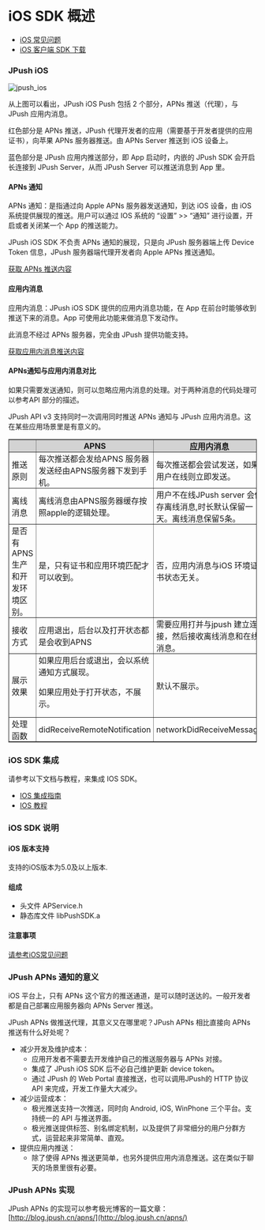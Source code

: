 # iOS SDK 概述

+ [iOS 常见问题](../../guideline/faq/#ios)
+ [iOS 客户端 SDK 下载](../../resources/#ios-sdk)
### JPush iOS

![jpush_ios](../image/jpush_ios.png)

从上图可以看出，JPush iOS Push 包括 2 个部分，APNs 推送（代理），与 JPush 应用内消息。

红色部分是 APNs 推送，JPush 代理开发者的应用（需要基于开发者提供的应用证书），向苹果 APNs 服务器推送。由 APNs Server 推送到 iOS 设备上。

蓝色部分是 JPush 应用内推送部分，即 App 启动时，内嵌的 JPush SDK 会开启长连接到 JPush Server，从而 JPush Server 可以推送消息到 App 里。

#### APNs 通知

APNs 通知：是指通过向 Apple APNs 服务器发送通知，到达 iOS 设备，由 iOS 系统提供展现的推送。用户可以通过 IOS 系统的 “设置” >> “通知” 进行设置，开启或者关闭某一个 App 的推送能力。

JPush iOS SDK 不负责 APNs 通知的展现，只是向 JPush 服务器端上传 Device Token 信息，JPush 服务器端代理开发者向 Apple APNs 推送通知。

[获取 APNs 推送内容](../ios_api/#apns)

#### 应用内消息

应用内消息：JPush iOS SDK 提供的应用内消息功能，在 App 在前台时能够收到推送下来的消息。App 可使用此功能来做消息下发动作。

此消息不经过 APNs 服务器，完全由 JPush 提供功能支持。

[获取应用内消息推送内容](../ios_api/#_19)

#### APNs通知与应用内消息对比

如果只需要发送通知，则可以忽略应用内消息的处理。对于两种消息的代码处理可以参考API 部分的描述。

JPush API v3 支持同时一次调用同时推送 APNs 通知与 JPush 应用内消息。这在某些应用场景里是有意义的。


<div class="table-d" align="center" >
  <table border="1" width = "100%">
    <tr  bgcolor="#D3D3D3" >
      <th style="padding: 0 5px;" ></th>
      <th style="padding: 0 5px;" >APNS</th>
      <th style="padding: 0 5px;" >应用内消息</th>
    </tr>
    <tr >
      <td style="padding: 0 5px;">推送原则</td>
      <td style="padding: 0 5px;">每次推送都会发给APNS 服务器发送经由APNS服务器下发到手机。</td>
      <td style="padding: 0 5px;">每次推送都会尝试发送，如果用户在线则立即发送。</td>
    </tr>
    <tr >
      <td style="padding: 0 5px;">离线消息</td>
      <td style="padding: 0 5px;">离线消息由APNS服务器缓存按照apple的逻辑处理。</td>
      <td style="padding: 0 5px;">用户不在线JPush server 会保存离线消息,时长默认保留一天。离线消息保留5条。</td>
    </tr>
    <tr >
      <td style="padding: 0 5px;">是否有APNS生产和开发环境区别。</td>
      <td style="padding: 0 5px;">是，只有证书和应用环境匹配才可以收到。</td>
      <td style="padding: 0 5px;">否，应用内消息与iOS 环境证书状态无关。</td>
    </tr>
    <tr >
      <td style="padding: 0 5px;">接收方式</td>
      <td style="padding: 0 5px;">应用退出，后台以及打开状态都是会收到APNS</td>
      <td style="padding: 0 5px;">需要应用打并与jpush 建立连接，然后接收离线消息和在线消息。</td>
    </tr>
    <tr >
      <td style="padding: 0 5px;">展示效果</td>
      <td style="padding: 0 5px;">如果应用后台或退出，会以系统通知方式展现。<p>如果应用处于打开状态，不展示。</td>
      <td style="padding: 0 5px;">默认不展示。</td>
    </tr>
    <tr >
      <td style="padding: 0 5px;">处理函数</td>
      <td style="padding: 0 5px;">didReceiveRemoteNotification</td>
      <td style="padding: 0 5px;">networkDidReceiveMessage</td>
    </tr>
  </table>
</div>




### iOS SDK 集成

请参考以下文档与教程，来集成 IOS SDK。

+ [IOS 集成指南](../../guideline/ios_guide)
+ [IOS 教程](../ios_tutorials)



### iOS SDK 说明

#### iOS 版本支持

支持的iOS版本为5.0及以上版本.

#### 组成

+ 头文件 APService.h
+ 静态库文件 libPushSDK.a

#### 注意事项
[请参考iOS常见问题](../../guideline/faq/#ios)

### JPush APNs 通知的意义

iOS 平台上，只有 APNs 这个官方的推送通道，是可以随时送达的。一般开发者都是自己部署应用服务器向 APNs Server 推送。

JPush APNs 做推送代理，其意义又在哪里呢？JPush APNs 相比直接向 APNs 推送有什么好处呢？

+ 减少开发及维护成本：
	+ 应用开发者不需要去开发维护自己的推送服务器与 APNs 对接。
	+ 集成了 JPush iOS SDK 后不必自己维护更新 device token。
	+ 通过 JPush 的 Web Portal 直接推送，也可以调用JPush的 HTTP 协议 API 来完成，开发工作量大大减少。
+ 减少运营成本：
	+ 极光推送支持一次推送，同时向 Android, iOS, WinPhone 三个平台。支持统一的 API 与推送界面。
	+ 极光推送提供标签、别名绑定机制，以及提供了非常细分的用户分群方式，运营起来非常简单、直观。
+ 提供应用内推送：
	+ 除了使得 APNs 推送更简单，也另外提供应用内消息推送。这在类似于聊天的场景里很有必要。

### JPush APNs 实现

JPush APNs 的实现可以参考极光博客的一篇文章：[http://blog.jpush.cn/apns/](http://blog.jpush.cn/apns/)


